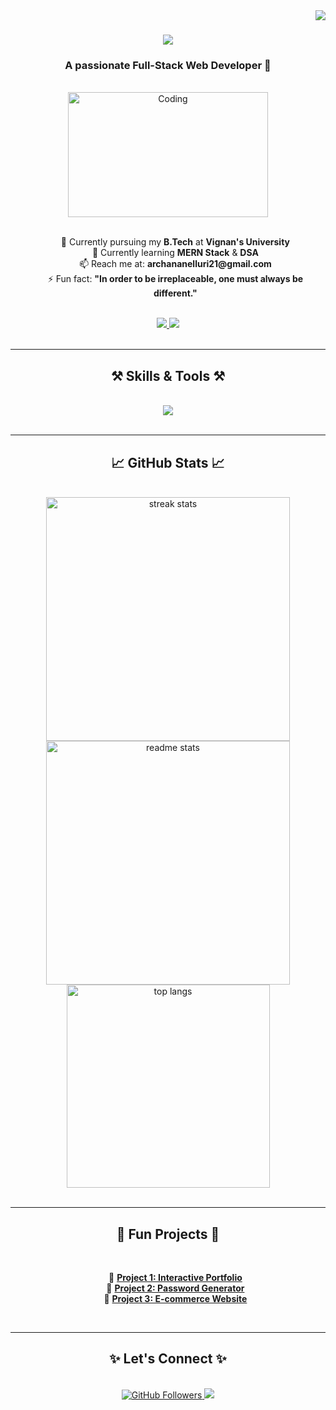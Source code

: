 <img align="right" src="https://visitor-badge.laobi.icu/badge?page_id=NelluriArchana-21" />

<h1 align="center">
    <img src="https://readme-typing-svg.herokuapp.com/?font=Fira+Code&size=40&pause=1000&center=true&vCenter=true&width=800&height=80&lines=Hello+World!+👋;I'm+Nelluri+Archana..!!" />
</h1>

<h3 align="center">A passionate Full-Stack Web Developer 🚀</h3>

<br/>

<div align="center">
    <img align="center" alt="Coding" width="320" height="200" src="https://media.giphy.com/media/qgQUggAC3Pfv687qPC/giphy.gif">
</div>

<br/>

<div align="center">
    <ul style="list-style:none;">
        <li>🔭 Currently pursuing my <b>B.Tech</b> at <b>Vignan's University</b></li>
        <li>🌱 Currently learning <b>MERN Stack</b> & <b>DSA</b></li>
        <li>📫 Reach me at: <b>archananelluri21@gmail.com</b></li>
        <li>⚡ Fun fact: <b>"In order to be irreplaceable, one must always be different."</b></li>
    </ul>
</div>

<br/>

<div align="center"> 
  <a href="mailto:archananelluri21@gmail.com">
    <img src="https://img.shields.io/badge/Gmail-D14836?style=for-the-badge&logo=gmail&logoColor=white" />
  </a>
  <a href="https://www.linkedin.com/in/nelluriarchana/" target="_blank">
    <img src="https://img.shields.io/badge/LinkedIn-0A66C2?style=for-the-badge&logo=linkedin&logoColor=white" />
  </a>
</div>

<br/>
<hr/>

<h2 align="center">⚒️ Skills & Tools ⚒️</h2>
<br/>
<div align="center">
    <img src="https://skillicons.dev/icons?i=html,css,js,react,nodejs,mongodb,vscode,github,java,spring,mysql" />
</div>

<br/>
<hr/>

<h2 align="center">📈 GitHub Stats 📈</h2>
<br/>
<div align="center">
  <img width=390 src="https://github-readme-streak-stats.herokuapp.com/?user=NelluriArchana-21&count_private=true&theme=radical&border_radius=10" alt="streak stats"/>
  <img width=390 src="https://github-readme-stats.vercel.app/api?username=NelluriArchana-21&count_private=true&show_icons=true&theme=radical&rank_icon=github&border_radius=10" alt="readme stats" />
  <br/>
  <img width=325 src="https://github-readme-stats.vercel.app/api/top-langs/?username=NelluriArchana-21&hide=html&langs_count=8&layout=compact&theme=radical&border_radius=10" alt="top langs" />
</div>

<br/>
<hr/>

<h2 align="center">🌟 Fun Projects 🌟</h2>
<br/>
<div align="center">
    <ul style="list-style:none;">
        <li>🔗 <b><a href="https://github.com/NelluriArchana-21/Project1">Project 1: Interactive Portfolio</a></b></li>
        <li>🔗 <b><a href="https://github.com/NelluriArchana-21/Project2">Project 2: Password Generator</a></b></li>
        <li>🔗 <b><a href="https://github.com/NelluriArchana-21/Project3">Project 3: E-commerce Website</a></b></li>
    </ul>
</div>

<br/>
<hr/>

<h2 align="center">✨ Let's Connect ✨</h2>
<br/>
<div align="center">
    <a href="https://github.com/NelluriArchana-21">
        <img src="https://img.shields.io/github/followers/NelluriArchana-21?style=social" alt="GitHub Followers" />
    </a>
    <a href="https://www.linkedin.com/in/nelluriarchana/">
        <img src="https://img.shields.io/badge/Follow%20Me-LinkedIn-blue?style=social&logo=linkedin" />
    </a>
</div>

<br/>
